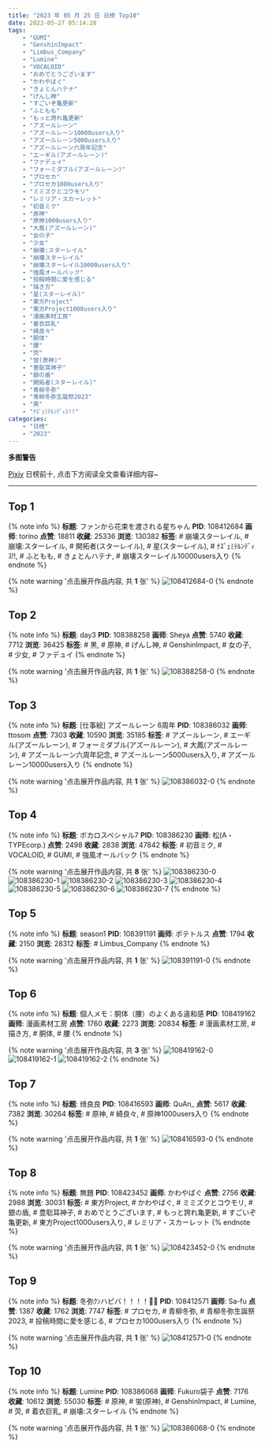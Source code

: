 ```yaml
---
title: "2023 年 05 月 25 日 日榜 Top10"
date: 2023-05-27 05:14:28
tags:
    - "GUMI"
    - "GenshinImpact"
    - "Limbus_Company"
    - "Lumine"
    - "VOCALOID"
    - "おめでとうございます"
    - "かわやばぐ"
    - "きょとんハテナ"
    - "げんし神"
    - "すごいぞ亀更新"
    - "ふともも"
    - "もっと誇れ亀更新"
    - "アズールレーン"
    - "アズールレーン10000users入り"
    - "アズールレーン5000users入り"
    - "アズールレーン六周年記念"
    - "エーギル(アズールレーン)"
    - "ファデュイ"
    - "フォーミダブル(アズールレーン)"
    - "プロセカ"
    - "プロセカ1000users入り"
    - "ミミズクとコウモリ"
    - "レミリア・スカーレット"
    - "初音ミク"
    - "原神"
    - "原神1000users入り"
    - "大鳳(アズールレーン)"
    - "女の子"
    - "少女"
    - "崩壊:スターレイル"
    - "崩壊スターレイル"
    - "崩壊スターレイル10000users入り"
    - "強風オールバック"
    - "投稿時間に愛を感じる"
    - "描き方"
    - "星(スターレイル)"
    - "東方Project"
    - "東方Project1000users入り"
    - "漫画素材工房"
    - "着衣巨乳"
    - "綺良々"
    - "胴体"
    - "腰"
    - "荧"
    - "蛍(原神)"
    - "豊聡耳神子"
    - "銀の盾"
    - "開拓者(スターレイル)"
    - "青柳冬弥"
    - "青柳冬弥生誕祭2023"
    - "黒"
    - "ﾅｽﾞｪﾐﾃﾙﾝﾃﾞｨｽ!!"
categories:
    - "日榜"
    - "2023"
---
```


<i class="fa fa-triangle-exclamation"></i>**多图警告**<i class="fa fa-triangle-exclamation"></i>

[Pixiv](https://www.pixiv.net/) 日榜前十, 点击下方阅读全文查看详细内容~

<!-- more -->

---

## Top 1

{% note info %}
**标题**: ファンから花束を渡される星ちゃん
**PID**: 108412684 **画师**: torino
**点赞**: 18811 **收藏**: 25336 **浏览**: 130382
**标签**: # 崩壊スターレイル, # 崩壊:スターレイル, # 開拓者(スターレイル), # 星(スターレイル), # ﾅｽﾞｪﾐﾃﾙﾝﾃﾞｨｽ!!, # ふともも, # きょとんハテナ, # 崩壊スターレイル10000users入り
{% endnote %}

{% note warning '点击展开作品内容, 共 **1** 张' %}
![108412684-0](https://i.pixiv.re/img-original/img/2023/05/25/00/00/38/108412684_p0.jpg)
{% endnote %}

## Top 2

{% note info %}
**标题**: day3
**PID**: 108388258 **画师**: Sheya
**点赞**: 5740 **收藏**: 7712 **浏览**: 36425
**标签**: # 黒, # 原神, # げんし神, # GenshinImpact, # 女の子, # 少女, # ファデュイ
{% endnote %}

{% note warning '点击展开作品内容, 共 **1** 张' %}
![108388258-0](https://i.pixiv.re/img-original/img/2023/05/24/01/11/56/108388258_p0.jpg)
{% endnote %}

## Top 3

{% note info %}
**标题**: [仕事絵] アズールレーン 6周年
**PID**: 108386032 **画师**: ttosom
**点赞**: 7303 **收藏**: 10590 **浏览**: 35185
**标签**: # アズールレーン, # エーギル(アズールレーン), # フォーミダブル(アズールレーン), # 大鳳(アズールレーン), # アズールレーン六周年記念, # アズールレーン5000users入り, # アズールレーン10000users入り
{% endnote %}

{% note warning '点击展开作品内容, 共 **1** 张' %}
![108386032-0](https://i.pixiv.re/img-original/img/2023/05/24/00/00/35/108386032_p0.jpg)
{% endnote %}

## Top 4

{% note info %}
**标题**: ボカロスペシャル7
**PID**: 108386230 **画师**: 松(A・TYPEcorp.)
**点赞**: 2498 **收藏**: 2838 **浏览**: 47842
**标签**: # 初音ミク, # VOCALOID, # GUMI, # 強風オールバック
{% endnote %}

{% note warning '点击展开作品内容, 共 **8** 张' %}
![108386230-0](https://i.pixiv.re/img-original/img/2023/05/24/00/02/33/108386230_p0.jpg)
![108386230-1](https://i.pixiv.re/img-original/img/2023/05/24/00/02/33/108386230_p1.jpg)
![108386230-2](https://i.pixiv.re/img-original/img/2023/05/24/00/02/33/108386230_p2.jpg)
![108386230-3](https://i.pixiv.re/img-original/img/2023/05/24/00/02/33/108386230_p3.jpg)
![108386230-4](https://i.pixiv.re/img-original/img/2023/05/24/00/02/33/108386230_p4.jpg)
![108386230-5](https://i.pixiv.re/img-original/img/2023/05/24/00/02/33/108386230_p5.jpg)
![108386230-6](https://i.pixiv.re/img-original/img/2023/05/24/00/02/33/108386230_p6.jpg)
![108386230-7](https://i.pixiv.re/img-original/img/2023/05/24/00/02/33/108386230_p7.jpg)
{% endnote %}

## Top 5

{% note info %}
**标题**: season1
**PID**: 108391191 **画师**: ポテトルス
**点赞**: 1794 **收藏**: 2150 **浏览**: 28312
**标签**: # Limbus_Company
{% endnote %}

{% note warning '点击展开作品内容, 共 **1** 张' %}
![108391191-0](https://i.pixiv.re/img-original/img/2023/05/24/04/43/54/108391191_p0.jpg)
{% endnote %}

## Top 6

{% note info %}
**标题**: 個人メモ：胴体（腰）のよくある違和感
**PID**: 108419162 **画师**: 漫画素材工房
**点赞**: 1760 **收藏**: 2273 **浏览**: 20834
**标签**: # 漫画素材工房, # 描き方, # 胴体, # 腰
{% endnote %}

{% note warning '点击展开作品内容, 共 **3** 张' %}
![108419162-0](https://i.pixiv.re/img-original/img/2023/05/25/07/00/07/108419162_p0.jpg)
![108419162-1](https://i.pixiv.re/img-original/img/2023/05/25/07/00/07/108419162_p1.jpg)
![108419162-2](https://i.pixiv.re/img-original/img/2023/05/25/07/00/07/108419162_p2.jpg)
{% endnote %}

## Top 7

{% note info %}
**标题**: 绮良良
**PID**: 108416593 **画师**: QuAn_
**点赞**: 5617 **收藏**: 7382 **浏览**: 30264
**标签**: # 原神, # 綺良々, # 原神1000users入り
{% endnote %}

{% note warning '点击展开作品内容, 共 **1** 张' %}
![108416593-0](https://i.pixiv.re/img-original/img/2023/05/25/02/46/23/108416593_p0.jpg)
{% endnote %}

## Top 8

{% note info %}
**标题**: 無題
**PID**: 108423452 **画师**: かわやばぐ
**点赞**: 2756 **收藏**: 2988 **浏览**: 30031
**标签**: # 東方Project, # かわやばぐ, # ミミズクとコウモリ, # 銀の盾, # 豊聡耳神子, # おめでとうございます, # もっと誇れ亀更新, # すごいぞ亀更新, # 東方Project1000users入り, # レミリア・スカーレット
{% endnote %}

{% note warning '点击展开作品内容, 共 **1** 张' %}
![108423452-0](https://i.pixiv.re/img-original/img/2023/05/25/12/45/26/108423452_p0.jpg)
{% endnote %}

## Top 9

{% note info %}
**标题**: 冬弥ｸﾝハピバ！！！！🎂🎉
**PID**: 108412571 **画师**: Sa-fu
**点赞**: 1387 **收藏**: 1762 **浏览**: 7747
**标签**: # プロセカ, # 青柳冬弥, # 青柳冬弥生誕祭2023, # 投稿時間に愛を感じる, # プロセカ1000users入り
{% endnote %}

{% note warning '点击展开作品内容, 共 **1** 张' %}
![108412571-0](https://i.pixiv.re/img-original/img/2023/05/25/00/00/06/108412571_p0.jpg)
{% endnote %}

## Top 10

{% note info %}
**标题**: Lumine
**PID**: 108386068 **画师**: Fukuro袋子
**点赞**: 7176 **收藏**: 10612 **浏览**: 55030
**标签**: # 原神, # 蛍(原神), # GenshinImpact, # Lumine, # 荧, # 着衣巨乳, # 崩壊:スターレイル
{% endnote %}

{% note warning '点击展开作品内容, 共 **1** 张' %}
![108386068-0](https://i.pixiv.re/img-original/img/2023/05/25/23/50/38/108386068_p0.jpg)
{% endnote %}
